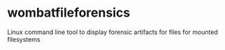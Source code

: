 # wombatfileforensics
Linux command line tool to display forensic artifacts for files for mounted filesystems
